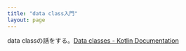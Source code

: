 ```yaml
---
title: "data class入門"
layout: page
---
```

data classの話をする。[Data classes - Kotlin Documentation](https://kotlinlang.org/docs/data-classes.html)